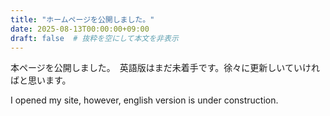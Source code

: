 ```yaml
---
title: "ホームページを公開しました。"
date: 2025-08-13T00:00:00+09:00
draft: false  # 抜粋を空にして本文を非表示
---
```

本ページを公開しました。　英語版はまだ未着手です。徐々に更新しいていければと思います。

I opened my site, however, english version is under construction. 